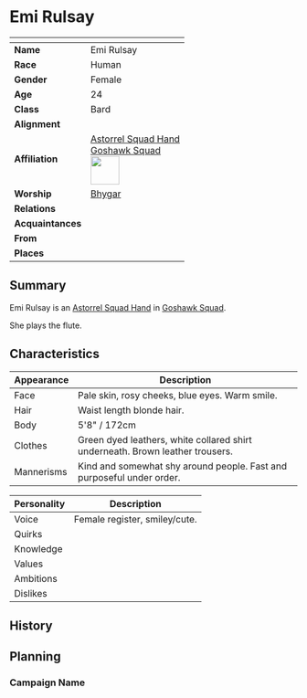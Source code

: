 # Emi Rulsay

| []() | |
| --- | --- |
| **Name** | Emi Rulsay |
| **Race** | Human |
| **Gender** | Female |
| **Age** | 24 |
| **Class** | Bard |
| **Alignment** | |
| **Affiliation** | [Astorrel Squad Hand](../civilisations/kingdom-of-astor/organisations/astorrel/ranks/2-squad-hand.md)<br />[Goshawk Squad](../civilisations/kingdom-of-astor/organisations/astorrel/squads/goshawk.md)<br /><img src="../../images/ranks/astorrel-2-squad-hand.png" height="50" /> |
| **Worship** | [Bhygar](../gods/gods/bhygar.md) |
| **Relations** | |
| **Acquaintances** | |
| **From** | |
| **Places** | |

## Summary

Emi Rulsay is an [Astorrel Squad Hand](../civilisations/kingdom-of-astor/organisations/astorrel/ranks/2-squad-hand.md) in [Goshawk Squad](../civilisations/kingdom-of-astor/organisations/astorrel/squads/goshawk.md).

She plays the flute.

## Characteristics

| Appearance | Description |
| --- | --- |
| Face | Pale skin, rosy cheeks, blue eyes. Warm smile. |
| Hair | Waist length blonde hair. |
| Body | 5'8" / 172cm |
| Clothes | Green dyed leathers, white collared shirt underneath. Brown leather trousers. |
| Mannerisms | Kind and somewhat shy around people. Fast and purposeful under order. |

| Personality | Description |
| --- | --- |
| Voice | Female register, smiley/cute. |
| Quirks | |
| Knowledge | |
| Values | |
| Ambitions | |
| Dislikes | |

## History

## Planning

### Campaign Name
